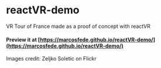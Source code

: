 # reactVR-demo
VR Tour of France made as a proof of concept with reactVR

#### Preview it at [https://marcosfede.github.io/reactVR-demo/](https://marcosfede.github.io/reactVR-demo/)

Images credit: Zeljko Soletic on Flickr
